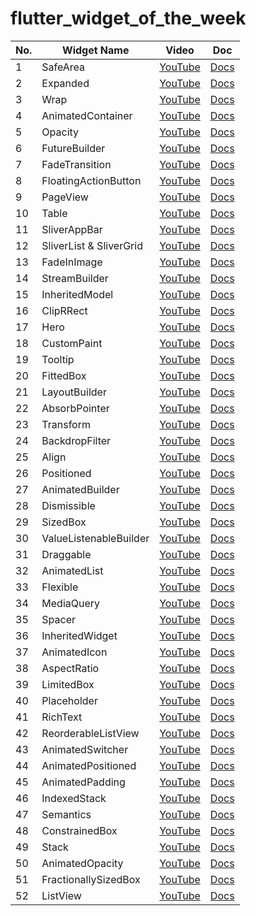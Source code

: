# flutter_widget_of_the_week

<!-- VSCodeの拡張機能で整形 Option + Shift + F -->
| No. | Widget Name             | Video                                                  | Doc                                                                               |
| --- | ----------------------- | ------------------------------------------------------ | --------------------------------------------------------------------------------- |
| 1   | SafeArea                | [YouTube](https://www.youtube.com/watch?v=lkF0TQJO0bA) | [Docs](https://api.flutter.dev/flutter/widgets/SafeArea-class.html)               |
| 2   | Expanded                | [YouTube](https://www.youtube.com/watch?v=_rnZaagadyo) | [Docs](https://api.flutter.dev/flutter/widgets/Expanded-class.html)               |
| 3   | Wrap                    | [YouTube](https://www.youtube.com/watch?v=z5iw2SeFx2M) | [Docs](https://api.flutter.dev/flutter/widgets/Wrap-class.html)                   |
| 4   | AnimatedContainer       | [YouTube](https://www.youtube.com/watch?v=yI-8QHpGIP4) | [Docs](https://api.flutter.dev/flutter/widgets/AnimatedContainer-class.html)      |
| 5   | Opacity                 | [YouTube](https://www.youtube.com/watch?v=9hltevOHQBw) | [Docs](https://api.flutter.dev/flutter/widgets/Opacity-class.html)                |
| 6   | FutureBuilder           | [YouTube](https://www.youtube.com/watch?v=ek8ZPdWj4Qo) | [Docs](https://api.flutter.dev/flutter/widgets/FutureBuilder-class.html)          |
| 7   | FadeTransition          | [YouTube](https://www.youtube.com/watch?v=rLwWVbv3xDQ) | [Docs](https://api.flutter.dev/flutter/widgets/FadeTransition-class.html)         |
| 8   | FloatingActionButton    | [YouTube](https://www.youtube.com/watch?v=2uaoEDOgk_I) | [Docs](https://api.flutter.dev/flutter/material/FloatingActionButton-class.html)  |
| 9   | PageView                | [YouTube](https://www.youtube.com/watch?v=J1gE9xvph-A) | [Docs](https://api.flutter.dev/flutter/widgets/PageView-class.html)               |
| 10  | Table                   | [YouTube](https://www.youtube.com/watch?v=_lbE0wsVZSw) | [Docs](https://api.flutter.dev/flutter/widgets/Table-class.html)                  |
| 11  | SliverAppBar            | [YouTube](https://www.youtube.com/watch?v=R9C5KMJKluE) | [Docs](https://api.flutter.dev/flutter/material/SliverAppBar-class.html)          |
| 12  | SliverList & SliverGrid | [YouTube](https://www.youtube.com/watch?v=ORiTTaVY6mM) | [Docs](https://api.flutter.dev/flutter/widgets/SliverList-class.html)             |
| 13  | FadeInImage             | [YouTube](https://www.youtube.com/watch?v=pK738Pg9cxc) | [Docs](https://api.flutter.dev/flutter/widgets/FadeInImage-class.html)            |
| 14  | StreamBuilder           | [YouTube](https://www.youtube.com/watch?v=MkKEWHfy99Y) | [Docs](https://api.flutter.dev/flutter/widgets/StreamBuilder-class.html)          |
| 15  | InheritedModel          | [YouTube](https://www.youtube.com/watch?v=ml5uefGgkaA) | [Docs](https://api.flutter.dev/flutter/widgets/InheritedModel-class.html)         |
| 16  | ClipRRect               | [YouTube](https://www.youtube.com/watch?v=eI43jkQkrvs) | [Docs](https://api.flutter.dev/flutter/widgets/ClipRRect-class.html)              |
| 17  | Hero                    | [YouTube](https://www.youtube.com/watch?v=Be9UH1kXFDw) | [Docs](https://api.flutter.dev/flutter/widgets/Hero-class.html)                   |
| 18  | CustomPaint             | [YouTube](https://www.youtube.com/watch?v=kp14Y4uHpHs) | [Docs](https://api.flutter.dev/flutter/widgets/CustomPaint-class.html)            |
| 19  | Tooltip                 | [YouTube](https://www.youtube.com/watch?v=EeEfD5fI-5Q) | [Docs](https://api.flutter.dev/flutter/material/Tooltip-class.html)               |
| 20  | FittedBox               | [YouTube](https://www.youtube.com/watch?v=T4Uehk3_wlY) | [Docs](https://api.flutter.dev/flutter/widgets/FittedBox-class.html)              |
| 21  | LayoutBuilder           | [YouTube](https://www.youtube.com/watch?v=IYDVcriKjsw) | [Docs](https://api.flutter.dev/flutter/widgets/LayoutBuilder-class.html)          |
| 22  | AbsorbPointer           | [YouTube](https://www.youtube.com/watch?v=65HoWqBboI8) | [Docs](https://api.flutter.dev/flutter/widgets/AbsorbPointer-class.html)          |
| 23  | Transform               | [YouTube](https://www.youtube.com/watch?v=9z_YNlRlWfA) | [Docs](https://api.flutter.dev/flutter/widgets/Transform-class.html)              |
| 24  | BackdropFilter          | [YouTube](https://www.youtube.com/watch?v=dYRs7Q1vfYI) | [Docs](https://api.flutter.dev/flutter/widgets/BackdropFilter-class.html)         |
| 25  | Align                   | [YouTube](https://www.youtube.com/watch?v=g2E7yl3MwMk) | [Docs](https://api.flutter.dev/flutter/widgets/Align-class.html)                  |
| 26  | Positioned              | [YouTube](https://www.youtube.com/watch?v=EgtPleVwxBQ) | [Docs](https://api.flutter.dev/flutter/widgets/Positioned-class.html)             |
| 27  | AnimatedBuilder         | [YouTube](https://www.youtube.com/watch?v=N-RiyZlv8v8) | [Docs](https://api.flutter.dev/flutter/widgets/AnimatedBuilder-class.html)        |
| 28  | Dismissible             | [YouTube](https://www.youtube.com/watch?v=iEMgjrfuc58) | [Docs](https://api.flutter.dev/flutter/widgets/Dismissible-class.html)            |
| 29  | SizedBox                | [YouTube](https://www.youtube.com/watch?v=EHPu_DzRfqA) | [Docs](https://api.flutter.dev/flutter/widgets/SizedBox-class.html)               |
| 30  | ValueListenableBuilder  | [YouTube](https://www.youtube.com/watch?v=s-ZG-jS5QHQ) | [Docs](https://api.flutter.dev/flutter/widgets/ValueListenableBuilder-class.html) |
| 31  | Draggable               | [YouTube](https://www.youtube.com/watch?v=QzA4c4QHZCY) | [Docs](https://api.flutter.dev/flutter/widgets/Draggable-class.html)              |
| 32  | AnimatedList            | [YouTube](https://www.youtube.com/watch?v=ZtfItHwFlZ8) | [Docs](https://api.flutter.dev/flutter/widgets/AnimatedList-class.html)           |
| 33  | Flexible                | [YouTube](https://www.youtube.com/watch?v=CI7x0mAZiY0) | [Docs](https://api.flutter.dev/flutter/widgets/Flexible-class.html)               |
| 34  | MediaQuery              | [YouTube](https://www.youtube.com/watch?v=A3WrA4zAaPw) | [Docs](https://api.flutter.dev/flutter/widgets/MediaQuery-class.html)             |
| 35  | Spacer                  | [YouTube](https://www.youtube.com/watch?v=7FJgd7QN1zI) | [Docs](https://api.flutter.dev/flutter/widgets/Spacer-class.html)                 |
| 36  | InheritedWidget         | [YouTube](https://www.youtube.com/watch?v=1t-8rBCGBYw) | [Docs](https://api.flutter.dev/flutter/widgets/InheritedWidget-class.html)        |
| 37  | AnimatedIcon            | [YouTube](https://www.youtube.com/watch?v=pJcbh8pbvJs) | [Docs](https://api.flutter.dev/flutter/material/AnimatedIcon-class.html)          |
| 38  | AspectRatio             | [YouTube](https://www.youtube.com/watch?v=XcnP3_mO_Ms) | [Docs](https://api.flutter.dev/flutter/widgets/AspectRatio-class.html)            |
| 39  | LimitedBox              | [YouTube](https://www.youtube.com/watch?v=uVki2CIzBTs) | [Docs](https://api.flutter.dev/flutter/widgets/LimitedBox-class.html)             |
| 40  | Placeholder             | [YouTube](https://www.youtube.com/watch?v=LPe56fezmoo) | [Docs](https://api.flutter.dev/flutter/widgets/Placeholder-class.html)            |
| 41  | RichText                | [YouTube](https://www.youtube.com/watch?v=rykDVh-QFfw) | [Docs](https://api.flutter.dev/flutter/widgets/RichText-class.html)               |
| 42  | ReorderableListView     | [YouTube](https://www.youtube.com/watch?v=3fB1mxOsqJE) | [Docs](https://api.flutter.dev/flutter/material/ReorderableListView-class.html)   |
| 43  | AnimatedSwitcher        | [YouTube](https://www.youtube.com/watch?v=2W7POjFb88g) | [Docs](https://api.flutter.dev/flutter/widgets/AnimatedSwitcher-class.html)       |
| 44  | AnimatedPositioned      | [YouTube](https://www.youtube.com/watch?v=hC3s2YdtWt8) | [Docs](https://api.flutter.dev/flutter/widgets/AnimatedPositioned-class.html)     |
| 45  | AnimatedPadding         | [YouTube](https://www.youtube.com/watch?v=PY2m0fhGNz4) | [Docs](https://api.flutter.dev/flutter/widgets/AnimatedPadding-class.html)        |
| 46  | IndexedStack            | [YouTube](https://www.youtube.com/watch?v=_O0PPD1Xfbk) | [Docs](https://api.flutter.dev/flutter/widgets/IndexedStack-class.html)           |
| 47  | Semantics               | [YouTube](https://www.youtube.com/watch?v=NvtMt_DtFrQ) | [Docs](https://api.flutter.dev/flutter/widgets/Semantics-class.html)              |
| 48  | ConstrainedBox          | [YouTube](https://www.youtube.com/watch?v=o2KveVr7adg) | [Docs](https://api.flutter.dev/flutter/widgets/ConstrainedBox-class.html)         |
| 49  | Stack                   | [YouTube](https://www.youtube.com/watch?v=o2KveVr7adg) | [Docs](https://api.flutter.dev/flutter/widgets/Stack-class.html)                  |
| 50  | AnimatedOpacity         | [YouTube](https://www.youtube.com/watch?v=QZAvjqOqiLY) | [Docs](https://api.flutter.dev/flutter/widgets/AnimatedOpacity-class.html)        |
| 51  | FractionallySizedBox    | [YouTube](https://www.youtube.com/watch?v=PEsY654EGZ0) | [Docs](https://api.flutter.dev/flutter/widgets/FractionallySizedBox-class.html)   |
| 52  | ListView                | [YouTube](https://www.youtube.com/watch?v=KJpkjHGiI5A) | [Docs](https://api.flutter.dev/flutter/widgets/ListView-class.html)               |

<!-- | AAA | AAA         | YouTube                                                | Docs                                                                | -->
